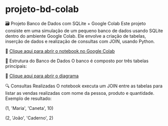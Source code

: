 # projeto-bd-colab
🗃️ Projeto Banco de Dados com SQLite + Google Colab
Este projeto consiste em uma simulação de um pequeno banco de dados usando SQLite dentro do ambiente Google Colab. Ele envolve a criação de tabelas, inserção de dados e realização de consultas com JOIN, usando Python.

🔗 [Clique aqui para abrir o notebook no Google Colab](https://colab.research.google.com/github/LeonardoRobert/projeto-bd-colab/blob/main/Projeto_BD_SQLite.ipynb)

🔧 Estrutura do Banco de Dados
O banco é composto por três tabelas principais:

🔗 [Clique aqui para abrir o diagrama](https://github.com/LeonardoRobert/projeto-bd-colab/blob/main/docs/diagrama.png)

🔍 Consultas Realizadas
O notebook executa um JOIN entre as tabelas para listar as vendas realizadas com nome da pessoa, produto e quantidade. Exemplo de resultado:

(1, 'Maria', 'Caneta', 10)

(2, 'João', 'Caderno', 2)
